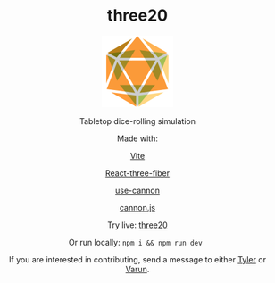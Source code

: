 <div align="center">
<h1>three20</h1>
<img src="./assets/logo.png" width="128" height="128" title="dice.br-ndt.dev"/>

Tabletop dice-rolling simulation

Made with:

<a href="https://vitejs.dev" target="_blank">Vite</a>

<a href="https://docs.pmnd.rs/react-three-fiber/getting-started/introduction" target="_blank">React-three-fiber</a>

<a href="https://github.com/pmndrs/use-cannon" target="_blank">use-cannon</a>

<a href="https://schteppe.github.io/cannon.js/" target="_blank">cannon.js</a>

Try live: <a href="https://dice.br-ndt.dev/" target="_blank">three20</a>

Or run locally: `npm i && npm run dev `

If you are interested in contributing, send a message to either <a href="https://github.com/br-ndt" target="_blank">Tyler</a> or <a href="https://github.com/vanadgir" target="_blank">Varun</a>.

</div>

